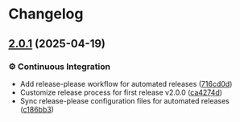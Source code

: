 # Changelog

## [2.0.1](github.com/tashfiqul-islam/profile-weather-view/compare/v2.0.0...v2.0.1) (2025-04-19)


### ⚙️ Continuous Integration

* Add release-please workflow for automated releases ([716cd0d](github.com/tashfiqul-islam/profile-weather-view/commit/716cd0dc02ac147e020bb0a05f8d59a348128171))
* Customize release process for first release v2.0.0 ([ca4274d](github.com/tashfiqul-islam/profile-weather-view/commit/ca4274d9a6993e493a4874e2b3efc1d605e96005))
* Sync release-please configuration files for automated releases ([c186bb3](github.com/tashfiqul-islam/profile-weather-view/commit/c186bb3ed6830156b984c2a7f67ddaa0acf45806))


